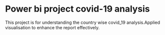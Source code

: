 # Power bi project covid-19 analysis

This project is for understanding the country wise covid_19 analysis.Applied visualisation to enhance the report effectively.
